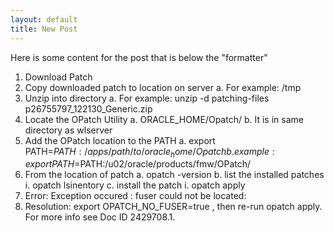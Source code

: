 ```yaml
---
layout: default
title: New Post
---
```

Here is some content for the post that is below the "formatter"
1.	Download Patch
2.	Copy downloaded patch to location on server 
a.	For example: /tmp
3.	Unzip into directory
a.	For example: unzip -d patching-files p26755797_122130_Generic.zip
4.	Locate the OPatch Utility
a.	ORACLE_HOME/Opatch/
b.	It is in same directory as wlserver
5.	Add the OPatch location to the PATH
a.	export PATH=$PATH:/apps/path/to/oracle_home/Opatch
b.	example: export PATH=$PATH:/u02/oracle/products/fmw/OPatch/
6.	From the location of patch
a.	opatch -version
b.	list the installed patches
i.	opatch lsinentory
c.	install the patch
i.	opatch apply
1.	Error: Exception occured :     fuser could not be located:
2.	Resolution: export OPATCH_NO_FUSER=true , then re-run opatch apply.  For more info see Doc ID 2429708.1.
